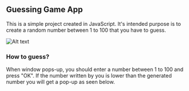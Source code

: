 ## Guessing Game App

This is a simple project created in JavaScript. It's intended purpose is to create a random number between 1 to 100 that you have to guess.

![Alt text](/Guessing-Game-App/RNG1.jpg?raw=true "page example")

### How to guess? 

When window pops-up, you should enter a number between 1 to 100 and press "OK". If the number written by you is lower than the generated number
you will get a pop-up as seen below. 
